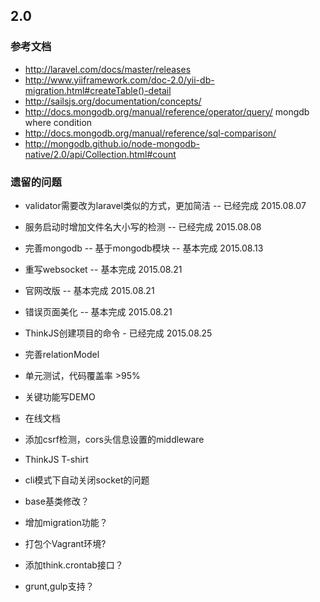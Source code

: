 ## 2.0

### 参考文档

* http://laravel.com/docs/master/releases
* http://www.yiiframework.com/doc-2.0/yii-db-migration.html#createTable()-detail
* http://sailsjs.org/documentation/concepts/
* http://docs.mongodb.org/manual/reference/operator/query/ mongdb where condition
* http://docs.mongodb.org/manual/reference/sql-comparison/
* http://mongodb.github.io/node-mongodb-native/2.0/api/Collection.html#count

### 遗留的问题

* validator需要改为laravel类似的方式，更加简洁 -- 已经完成 2015.08.07
* 服务启动时增加文件名大小写的检测 -- 已经完成 2015.08.08
* 完善mongodb -- 基于mongodb模块 -- 基本完成 2015.08.13
* 重写websocket -- 基本完成 2015.08.21
* 官网改版 -- 基本完成 2015.08.21
* 错误页面美化 -- 基本完成 2015.08.21
* ThinkJS创建项目的命令 - 已经完成 2015.08.25

* 完善relationModel
* 单元测试，代码覆盖率 >95%
* 关键功能写DEMO
* 在线文档
* 添加csrf检测，cors头信息设置的middleware
* ThinkJS T-shirt
* cli模式下自动关闭socket的问题

* base基类修改？
* 增加migration功能？
* 打包个Vagrant环境?
* 添加think.crontab接口？
* grunt,gulp支持？





